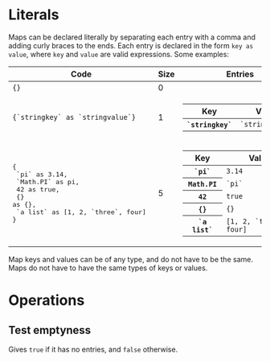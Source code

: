 # Literals

Maps can be declared literally by separating each entry with a comma and adding curly braces to the ends. Each entry is declared in the form `key as value`, where `key` and `value` are valid expressions. Some examples:

|Code|Size|Entries|
|---|---|---|
|`{}`|0||
|``{`stringkey` as `stringvalue`}``|1|<table><thead><tr><th>Key<th>Value</thead><tbody><tr><th>`` `stringkey` ``<td>`` `stringvalue` ``</table>|
|<pre>{<br>  &#96;pi&#96; as 3.14,<br>  &#96;Math.PI&#96; as pi,<br>  42 as true,<br>  {} as {},<br>  &#96;a list&#96; as [1, 2, &#96;three&#96;, four] <br>}</pre>|5|<table><thead><tr><th>Key<th>Value</thead><tbody><tr><th>`` `pi` ``<td>`3.14`<tr><th>`Math.PI`<td>`` `pi` ``<tr><th>`42`<td>`true`<tr><th>`{}`<td>`{}`<tr><th>`` `a list` ``<td>``[1, 2, `three`, four]``</table>|

Map keys and values can be of any type, and do not have to be the same. Maps do not have to have the same types of keys or values.

# Operations

## Test emptyness

Gives `true` if it has no entries, and `false` otherwise.
